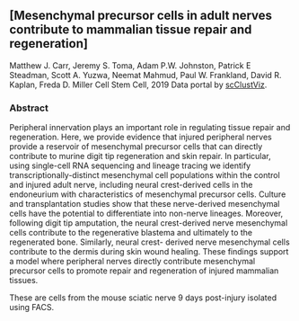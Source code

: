 ## [Mesenchymal precursor cells in adult nerves contribute to mammalian tissue repair and regeneration]
Matthew J. Carr, Jeremy S. Toma, Adam P.W. Johnston, Patrick E Steadman, Scott A. Yuzwa, Neemat Mahmud, Paul W. Frankland, David R. Kaplan, Freda D. Miller
Cell Stem Cell, 2019
Data portal by [scClustViz](https://baderlab.github.io/scClustViz). 
### Abstract
Peripheral innervation plays an important role in regulating tissue repair and
regeneration. Here, we provide evidence that injured peripheral nerves provide a
reservoir of mesenchymal precursor cells that can directly contribute to murine digit tip
regeneration and skin repair. In particular, using single-cell RNA sequencing and
lineage tracing we identify transcriptionally-distinct mesenchymal cell populations
within the control and injured adult nerve, including neural crest-derived cells in the
endoneurium with characteristics of mesenchymal precursor cells. Culture and
transplantation studies show that these nerve-derived mesenchymal cells have the
potential to differentiate into non-nerve lineages. Moreover, following digit tip
amputation, the neural crest-derived nerve mesenchymal cells contribute to the
regenerative blastema and ultimately to the regenerated bone. Similarly, neural crest-
derived nerve mesenchymal cells contribute to the dermis during skin wound healing.
These findings support a model where peripheral nerves directly contribute
mesenchymal precursor cells to promote repair and regeneration of injured mammalian
tissues.

These are  cells from the mouse sciatic nerve 9 days post-injury isolated using FACS.
